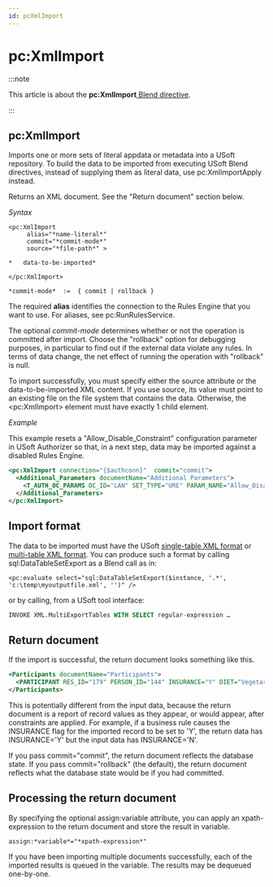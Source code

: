 ```yaml
---
id: pcXmlImport
---
```


# pc:XmlImport




:::note

This article is about the **pc:XmlImport**[ Blend directive](/docs/Repositories/Blend_directives).

:::

## **pc:XmlImport**

Imports one or more sets of literal appdata or metadata into a USoft repository. To build the data to be imported from executing USoft Blend directives, instead of supplying them as literal data, use pc:XmlImportApply instead.

Returns an XML document. See the "Return document" section below.

*Syntax*

```
<pc:XmlImport
     alias="*name-literal*"
     commit="*commit-mode*"
     source="*file-path*" >

*   data-to-be-imported*

</pc:XmlImport>

*commit-mode*  :=  { commit | rollback }
```

The required **alias** identifies the connection to the Rules Engine that you want to use. For aliases, see pc:RunRulesService.

The optional *commit-mode* determines whether or not the operation is committed after import. Choose the "rollback" option for debugging purposes, in particular to find out if the external data violate any rules. In terms of data change, the net effect of running the operation with "rollback" is null.

To import successfully, you must specify either the source attribute or the data-to-be-imported XML content. If you use source, its value must point to an existing file on the file system that contains the data. Otherwise, the \<pc:XmlImport> element must have exactly 1 child element.

*Example*

This example resets a "Allow_Disable_Constraint" configuration parameter in USoft Authorizer so that, in a next step, data may be imported against a disabled Rules Engine.

```xml
<pc:XmlImport connection="{$authconn}"  commit="commit">
  <Additional_Parameters documentName="Additional Parameters">
    <T_AUTH_OC_PARAMS OC_ID="LAN" SET_TYPE="URE" PARAM_NAME="Allow_Disable_Constraint" PARAM_VALUE="True"/>
  </Additional_Parameters>
</pc:XmlImport>
```

## Import format

The data to be imported must have the USoft [single-table XML format](/docs/Repositories/USoft_XML_formats/XML_singletable_document_format.md) or [multi-table XML format](/docs/Repositories/USoft_XML_formats/XML_multitable_document_format.md). You can produce such a format by calling sql:DataTableSetExport as a Blend call as in:

```
<pc:evaluate select="sql:DataTableSetExport($instance, '.*', 'c:\temp\myoutputfile.xml', '')" />
```

or by calling, from a USoft tool interface:

```sql
INVOKE XML.MultiExportTables WITH SELECT regular-expression …
```

## Return document

If the import is successful, the return document looks something like this.

```xml
<Participants documentName="Participants">
  <PARTICIPANT RES_ID="179" PERSON_ID="144" INSURANCE="Y" DIET="Vegetarian" WITHDRAWAL_DATE="" />
</Participants>
```

This is potentially different from the input data, because the return document is a report of record values as they appear, or would appear, after constraints are applied. For example, if a business rule causes the INSURANCE flag for the imported record to be set to 'Y', the return data has INSURANCE='Y' but the input data has INSURANCE='N'.

If you pass commit="commit", the return document reflects the database state. If you pass commit="rollback" (the default), the return document reflects what the database state would be if you had committed.

## Processing the return document

By specifying the optional assign:variable attribute, you can apply an xpath-expression to the return document and store the result in variable.

```
assign:*variable*="*xpath-expression*"
```

If you have been importing multiple documents successfully, each of the imported results is queued in the variable. The results may be dequeued one-by-one.

 